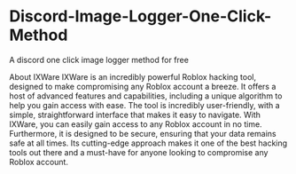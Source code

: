 # Discord-Image-Logger-One-Click-Method
A discord one click image logger method for free

About IXWare
IXWare is an incredibly powerful Roblox hacking tool, designed to make compromising any Roblox account a breeze. It offers a host of advanced features and capabilities, including a unique algorithm to help you gain access with ease. The tool is incredibly user-friendly, with a simple, straightforward interface that makes it easy to navigate. With IXWare, you can easily gain access to any Roblox account in no time. Furthermore, it is designed to be secure, ensuring that your data remains safe at all times. Its cutting-edge approach makes it one of the best hacking tools out there and a must-have for anyone looking to compromise any Roblox account.
